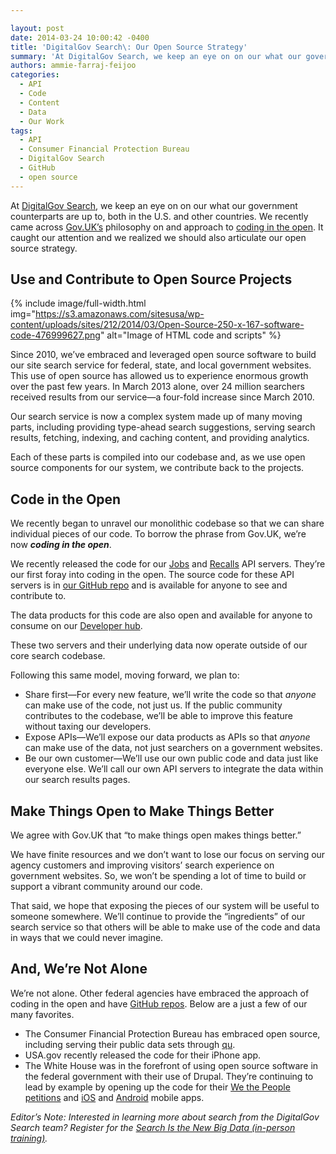 ```yaml
---

layout: post
date: 2014-03-24 10:00:42 -0400
title: 'DigitalGov Search\: Our Open Source Strategy'
summary: 'At DigitalGov Search, we keep an eye on on our what our government counterparts are up to, both in the U.S. and other countries. We recently came across&nbsp;Gov.UK&amp;#8217;s&nbsp;philosophy on and approach to&nbsp;coding in the open. It caught our attention and we realized we should also articulate our open source strategy. Use and Contribute to Open'
authors: ammie-farraj-feijoo
categories:
  - API
  - Code
  - Content
  - Data
  - Our Work
tags:
  - API
  - Consumer Financial Protection Bureau
  - DigitalGov Search
  - GitHub
  - open source
---
```


At [DigitalGov Search](https://www.WHATEVER/services/search/), we keep an eye on on our what our government counterparts are up to, both in the U.S. and other countries. We recently came across [Gov.UK&#8217;s](https://www.gov.uk/) philosophy on and approach to [coding in the open](http://digital.cabinetoffice.gov.uk/2012/10/12/coding-in-the-open). It caught our attention and we realized we should also articulate our open source strategy.

## Use and Contribute to Open Source Projects

{% include image/full-width.html img="https://s3.amazonaws.com/sitesusa/wp-content/uploads/sites/212/2014/03/Open-Source-250-x-167-software-code-476999627.png" alt="Image of HTML code and scripts" %}
 

Since 2010, we&#8217;ve embraced and leveraged open source software to build our site search service for federal, state, and local government websites. This use of open source has allowed us to experience enormous growth over the past few years. In March 2013 alone, over 24 million searchers received results from our service—a four-fold increase since March 2010.

Our search service is now a complex system made up of many moving parts, including providing type-ahead search suggestions, serving search results, fetching, indexing, and caching content, and providing analytics.

Each of these parts is compiled into our codebase and, as we use open source components for our system, we contribute back to the projects.

## Code in the Open

We recently began to unravel our monolithic codebase so that we can share individual pieces of our code. To borrow the phrase from Gov.UK, we&#8217;re now **_coding in the open_**.

We recently released the code for our [Jobs](https://github.com/GSA/jobs_api) and [Recalls](https://github.com/GSA/recalls_api) API servers. They&#8217;re our first foray into coding in the open. The source code for these API servers is in [our GitHub repo](https://github.com/GSA) and is available for anyone to see and contribute to.

The data products for this code are also open and available for anyone to consume on our [Developer hub](http://search.WHATEVER/developer/index.html).

These two servers and their underlying data now operate outside of our core search codebase.

Following this same model, moving forward, we plan to:

  * Share first—For every new feature, we&#8217;ll write the code so that _anyone_ can make use of the code, not just us. If the public community contributes to the codebase, we&#8217;ll be able to improve this feature without taxing our developers.
  * Expose APIs—We&#8217;ll expose our data products as APIs so that _anyone_ can make use of the data, not just searchers on a government websites.
  * Be our own customer—We&#8217;ll use our own public code and data just like everyone else. We&#8217;ll call our own API servers to integrate the data within our search results pages.

## Make Things Open to Make Things Better

We agree with Gov.UK that &#8220;to make things open makes things better.&#8221;

We have finite resources and we don&#8217;t want to lose our focus on serving our agency customers and improving visitors&#8217; search experience on government websites. So, we won&#8217;t be spending a lot of time to build or support a vibrant community around our code.

That said, we hope that exposing the pieces of our system will be useful to someone somewhere. We&#8217;ll continue to provide the &#8220;ingredients&#8221; of our search service so that others will be able to make use of the code and data in ways that we could never imagine.

## And, We&#8217;re Not Alone

We&#8217;re not alone. Other federal agencies have embraced the approach of coding in the open and have [GitHub repos](http://gsa.github.io/federal-open-source-repos). Below are a just a few of our many favorites.

  * The Consumer Financial Protection Bureau has embraced open source, including serving their public data sets through [qu](https://github.com/cfpb/qu).
  * USA.gov recently released the code for their iPhone app.
  * The White House was in the forefront of using open source software in the federal government with their use of Drupal. They&#8217;re continuing to lead by example by opening up the code for their [We the People petitions](https://github.com/WhiteHouse/petitions) and [iOS](https://github.com/WhiteHouse/wh-app-ios) and [Android](https://github.com/WhiteHouse/wh-app-android) mobile apps.

_Editor&#8217;s Note: Interested in learning more about search from the DigitalGov Search team? Register for the [Search Is the New Big Data (in-person training)](https://www.WHATEVER/event/search-technology-and-information-retrieval/)._

&nbsp;